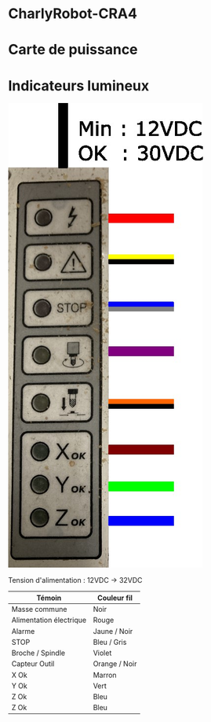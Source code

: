 # CharlyRobot-CRA4

# Carte de puissance



# Indicateurs lumineux

![Témoins Lumineux](/Photos/temoins_lumineux.jpg)

Tension d'alimentation : 12VDC -> 32VDC

| Témoin | Couleur fil |
| ------------- | ------------- |
| Masse commune | Noir |
| Alimentation électrique | Rouge |
| Alarme | Jaune / Noir |
| STOP | Bleu / Gris |
| Broche / Spindle | Violet |
| Capteur Outil | Orange / Noir |
| X Ok | Marron |
| Y Ok | Vert |
| Z Ok | Bleu |
| Z Ok | Bleu |

